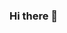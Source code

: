 ### Hi there 👋

<!--
**irineuvitorino/irineuvitorino** is a ✨ _special_ ✨ repository because its `README.md` (this file) appears on your GitHub profile.

- 🔭 I’m currently working on my PhD and I'm learning Artificial Intelligence and Machine Learning
- 📫 How to reach me: irineuvitorino@gmail.com

